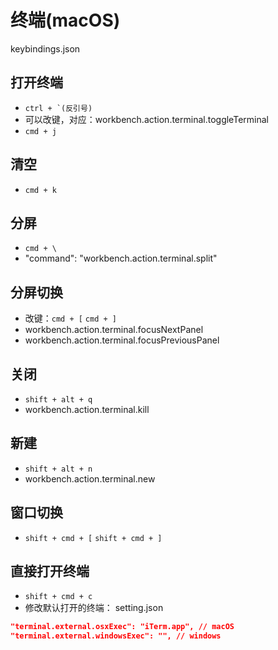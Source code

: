 # 终端(macOS)
keybindings.json
## 打开终端
* ``ctrl + `(反引号)``
* 可以改键，对应：workbench.action.terminal.toggleTerminal
* `cmd + j`

## 清空
* `cmd + k`

## 分屏
* `cmd + \`
* "command": "workbench.action.terminal.split"

## 分屏切换
* 改键：`cmd + [`  `cmd + ]`
* workbench.action.terminal.focusNextPanel
* workbench.action.terminal.focusPreviousPanel

## 关闭
* `shift + alt + q`
* workbench.action.terminal.kill

## 新建
* `shift + alt + n`
* workbench.action.terminal.new

## 窗口切换
* `shift + cmd + [` `shift + cmd + ]`

## 直接打开终端
* `shift + cmd + c`
* 修改默认打开的终端： setting.json
``` json
"terminal.external.osxExec": "iTerm.app", // macOS
"terminal.external.windowsExec": "", // windows
```
